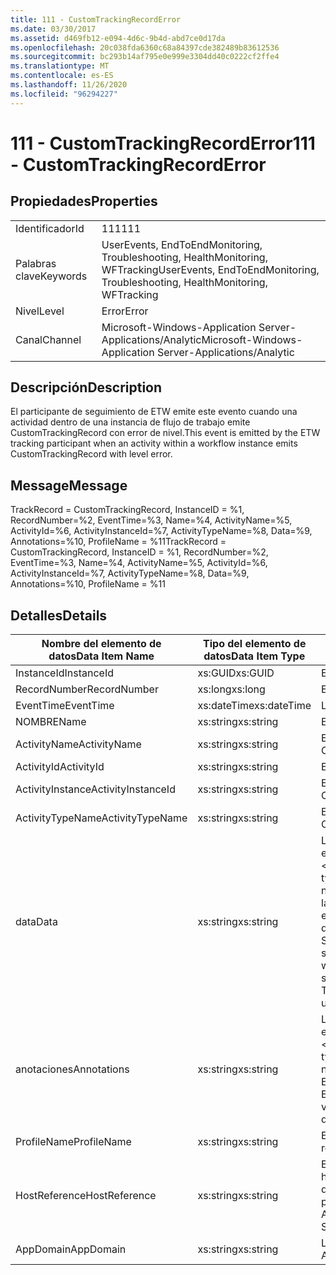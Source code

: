 ```yaml
---
title: 111 - CustomTrackingRecordError
ms.date: 03/30/2017
ms.assetid: d469fb12-e094-4d6c-9b4d-abd7ce0d17da
ms.openlocfilehash: 20c038fda6360c68a84397cde382489b83612536
ms.sourcegitcommit: bc293b14af795e0e999e3304dd40c0222cf2ffe4
ms.translationtype: MT
ms.contentlocale: es-ES
ms.lasthandoff: 11/26/2020
ms.locfileid: "96294227"
---
```

# <a name="111---customtrackingrecorderror"></a><span data-ttu-id="b81a4-102">111 - CustomTrackingRecordError</span><span class="sxs-lookup"><span data-stu-id="b81a4-102">111 - CustomTrackingRecordError</span></span>

## <a name="properties"></a><span data-ttu-id="b81a4-103">Propiedades</span><span class="sxs-lookup"><span data-stu-id="b81a4-103">Properties</span></span>  
  
|||  
|-|-|  
|<span data-ttu-id="b81a4-104">Identificador</span><span class="sxs-lookup"><span data-stu-id="b81a4-104">Id</span></span>|<span data-ttu-id="b81a4-105">111</span><span class="sxs-lookup"><span data-stu-id="b81a4-105">111</span></span>|  
|<span data-ttu-id="b81a4-106">Palabras clave</span><span class="sxs-lookup"><span data-stu-id="b81a4-106">Keywords</span></span>|<span data-ttu-id="b81a4-107">UserEvents, EndToEndMonitoring, Troubleshooting, HealthMonitoring, WFTracking</span><span class="sxs-lookup"><span data-stu-id="b81a4-107">UserEvents, EndToEndMonitoring, Troubleshooting, HealthMonitoring, WFTracking</span></span>|  
|<span data-ttu-id="b81a4-108">Nivel</span><span class="sxs-lookup"><span data-stu-id="b81a4-108">Level</span></span>|<span data-ttu-id="b81a4-109">Error</span><span class="sxs-lookup"><span data-stu-id="b81a4-109">Error</span></span>|  
|<span data-ttu-id="b81a4-110">Canal</span><span class="sxs-lookup"><span data-stu-id="b81a4-110">Channel</span></span>|<span data-ttu-id="b81a4-111">Microsoft-Windows-Application Server-Applications/Analytic</span><span class="sxs-lookup"><span data-stu-id="b81a4-111">Microsoft-Windows-Application Server-Applications/Analytic</span></span>|  
  
## <a name="description"></a><span data-ttu-id="b81a4-112">Descripción</span><span class="sxs-lookup"><span data-stu-id="b81a4-112">Description</span></span>  

 <span data-ttu-id="b81a4-113">El participante de seguimiento de ETW emite este evento cuando una actividad dentro de una instancia de flujo de trabajo emite CustomTrackingRecord con error de nivel.</span><span class="sxs-lookup"><span data-stu-id="b81a4-113">This event is emitted by the ETW tracking participant when an activity within a workflow instance emits CustomTrackingRecord with level error.</span></span>  
  
## <a name="message"></a><span data-ttu-id="b81a4-114">Message</span><span class="sxs-lookup"><span data-stu-id="b81a4-114">Message</span></span>  

 <span data-ttu-id="b81a4-115">TrackRecord = CustomTrackingRecord, InstanceID = %1, RecordNumber=%2, EventTime=%3, Name=%4, ActivityName=%5, ActivityId=%6, ActivityInstanceId=%7, ActivityTypeName=%8, Data=%9, Annotations=%10, ProfileName = %11</span><span class="sxs-lookup"><span data-stu-id="b81a4-115">TrackRecord = CustomTrackingRecord, InstanceID = %1, RecordNumber=%2, EventTime=%3, Name=%4, ActivityName=%5, ActivityId=%6, ActivityInstanceId=%7, ActivityTypeName=%8, Data=%9, Annotations=%10, ProfileName = %11</span></span>  
  
## <a name="details"></a><span data-ttu-id="b81a4-116">Detalles</span><span class="sxs-lookup"><span data-stu-id="b81a4-116">Details</span></span>  
  
|<span data-ttu-id="b81a4-117">Nombre del elemento de datos</span><span class="sxs-lookup"><span data-stu-id="b81a4-117">Data Item Name</span></span>|<span data-ttu-id="b81a4-118">Tipo del elemento de datos</span><span class="sxs-lookup"><span data-stu-id="b81a4-118">Data Item Type</span></span>|<span data-ttu-id="b81a4-119">Descripción</span><span class="sxs-lookup"><span data-stu-id="b81a4-119">Description</span></span>|  
|--------------------|--------------------|-----------------|  
|<span data-ttu-id="b81a4-120">InstanceId</span><span class="sxs-lookup"><span data-stu-id="b81a4-120">InstanceId</span></span>|<span data-ttu-id="b81a4-121">xs:GUID</span><span class="sxs-lookup"><span data-stu-id="b81a4-121">xs:GUID</span></span>|<span data-ttu-id="b81a4-122">El id. de instancia del flujo de trabajo.</span><span class="sxs-lookup"><span data-stu-id="b81a4-122">The instance id for the workflow</span></span>|  
|<span data-ttu-id="b81a4-123">RecordNumber</span><span class="sxs-lookup"><span data-stu-id="b81a4-123">RecordNumber</span></span>|<span data-ttu-id="b81a4-124">xs:long</span><span class="sxs-lookup"><span data-stu-id="b81a4-124">xs:long</span></span>|<span data-ttu-id="b81a4-125">El número de secuencia del registro emitido.</span><span class="sxs-lookup"><span data-stu-id="b81a4-125">The sequence number of the emitted record</span></span>|  
|<span data-ttu-id="b81a4-126">EventTime</span><span class="sxs-lookup"><span data-stu-id="b81a4-126">EventTime</span></span>|<span data-ttu-id="b81a4-127">xs:dateTime</span><span class="sxs-lookup"><span data-stu-id="b81a4-127">xs:dateTime</span></span>|<span data-ttu-id="b81a4-128">La hora en UTC cuando se emitió el evento.</span><span class="sxs-lookup"><span data-stu-id="b81a4-128">The time in UTC when the event was emitted</span></span>|  
|<span data-ttu-id="b81a4-129">NOMBRE</span><span class="sxs-lookup"><span data-stu-id="b81a4-129">Name</span></span>|<span data-ttu-id="b81a4-130">xs:string</span><span class="sxs-lookup"><span data-stu-id="b81a4-130">xs:string</span></span>|<span data-ttu-id="b81a4-131">El nombre de la clase CustomTrackingRecord.</span><span class="sxs-lookup"><span data-stu-id="b81a4-131">The name of the CustomTrackingRecord</span></span>|  
|<span data-ttu-id="b81a4-132">ActivityName</span><span class="sxs-lookup"><span data-stu-id="b81a4-132">ActivityName</span></span>|<span data-ttu-id="b81a4-133">xs:string</span><span class="sxs-lookup"><span data-stu-id="b81a4-133">xs:string</span></span>|<span data-ttu-id="b81a4-134">El nombre de la actividad que emitió la clase CustomTrackingRecord.</span><span class="sxs-lookup"><span data-stu-id="b81a4-134">The name of the activity that emitted the CustomTrackingRecord</span></span>|  
|<span data-ttu-id="b81a4-135">ActivityId</span><span class="sxs-lookup"><span data-stu-id="b81a4-135">ActivityId</span></span>|<span data-ttu-id="b81a4-136">xs:string</span><span class="sxs-lookup"><span data-stu-id="b81a4-136">xs:string</span></span>|<span data-ttu-id="b81a4-137">El id. de la actividad que emitió la clase CustomTrackingRecord.</span><span class="sxs-lookup"><span data-stu-id="b81a4-137">The id of the activity that emitted the CustomTrackingRecord</span></span>|  
|<span data-ttu-id="b81a4-138">ActivityInstance</span><span class="sxs-lookup"><span data-stu-id="b81a4-138">ActivityInstanceId</span></span>|<span data-ttu-id="b81a4-139">xs:string</span><span class="sxs-lookup"><span data-stu-id="b81a4-139">xs:string</span></span>|<span data-ttu-id="b81a4-140">El id. de instancia de la actividad que emitió la clase CustomTrackingRecord.</span><span class="sxs-lookup"><span data-stu-id="b81a4-140">The instance id of the activity that emitted the CustomTrackingRecord</span></span>|  
|<span data-ttu-id="b81a4-141">ActivityTypeName</span><span class="sxs-lookup"><span data-stu-id="b81a4-141">ActivityTypeName</span></span>|<span data-ttu-id="b81a4-142">xs:string</span><span class="sxs-lookup"><span data-stu-id="b81a4-142">xs:string</span></span>|<span data-ttu-id="b81a4-143">El nombre de la actividad que emitió la clase CustomTrackingRecord.</span><span class="sxs-lookup"><span data-stu-id="b81a4-143">The name of the activity that emitted the CustomTrackingRecord</span></span>|  
|<span data-ttu-id="b81a4-144">data</span><span class="sxs-lookup"><span data-stu-id="b81a4-144">Data</span></span>|<span data-ttu-id="b81a4-145">xs:string</span><span class="sxs-lookup"><span data-stu-id="b81a4-145">xs:string</span></span>|<span data-ttu-id="b81a4-146">Los datos a los que se realizó el seguimiento con este evento.</span><span class="sxs-lookup"><span data-stu-id="b81a4-146">The data that was tracked with this event.</span></span>  <span data-ttu-id="b81a4-147">Los valores se almacenan en un elemento XML con el formato de valor de dataFormat \<items> \< item  name = "dataName" type="System.String"> \</item> \</items> .</span><span class="sxs-lookup"><span data-stu-id="b81a4-147">The values are stored in an xml element in the format \<items>\< item  name = "dataName" type="System.String">dataValue\</item>\</items>.</span></span>  <span data-ttu-id="b81a4-148">Si no se realiza el seguimiento de ningún dato, la cadena contiene \<items/> .</span><span class="sxs-lookup"><span data-stu-id="b81a4-148">If no data was tracked then the string contains \<items/>.</span></span> <span data-ttu-id="b81a4-149">El tamaño del evento ETW está limitado por el tamaño de búfer de ETW o la carga útil máxima para un evento ETW.</span><span class="sxs-lookup"><span data-stu-id="b81a4-149">The ETW event size is limited by the ETW buffer size or the max payload for an ETW event.</span></span> <span data-ttu-id="b81a4-150">Si el tamaño del evento supera los límites de ETW, el evento se trunca quitando las anotaciones y reemplazando el valor de datos por \<items> ... \</items> .  Los tipos siguientes se almacenan como su valor devuelto por ToString (); String, Char, bool, int, Short, Long, uint, ushort, Ulong, System. single, Float, Double, System. GUID, System. DateTimeOffset, System. DateTime.</span><span class="sxs-lookup"><span data-stu-id="b81a4-150">If the size of the event exceeds the ETW limits, then the event is truncated by dropping the annotations and replacing the data value with \<items>...\</items>.  The following types are stored as their value as returned by ToString(); string,char,bool,int,short,long,uint,ushort,ulong,System.Single,float,double,System.Guid,System.DateTimeOffset,System.DateTime.</span></span>  <span data-ttu-id="b81a4-151">Todos los demás tipos se serializan con System.Runtime.Serialization.NetDataContractSerializer.</span><span class="sxs-lookup"><span data-stu-id="b81a4-151">All other types are serialized using System.Runtime.Serialization.NetDataContractSerializer.</span></span>|  
|<span data-ttu-id="b81a4-152">anotaciones</span><span class="sxs-lookup"><span data-stu-id="b81a4-152">Annotations</span></span>|<span data-ttu-id="b81a4-153">xs:string</span><span class="sxs-lookup"><span data-stu-id="b81a4-153">xs:string</span></span>|<span data-ttu-id="b81a4-154">Las anotaciones que se agregaron a este evento.</span><span class="sxs-lookup"><span data-stu-id="b81a4-154">The annotations that were added to this event.</span></span>  <span data-ttu-id="b81a4-155">Los valores se almacenan en un elemento XML con el formato \<items> \< item  name = "annotationName" type="System.String"> annotationValue \</item> \</items> .</span><span class="sxs-lookup"><span data-stu-id="b81a4-155">The values are stored in an xml element in the format \<items>\< item  name = "annotationName" type="System.String">annotationValue\</item>\</items>.</span></span>  <span data-ttu-id="b81a4-156">Si no se especifica ninguna anotación, la cadena contendrá \<items/> .</span><span class="sxs-lookup"><span data-stu-id="b81a4-156">If no annotations are specified then the string contains \<items/>.</span></span> <span data-ttu-id="b81a4-157">El tamaño del evento ETW está limitado por el tamaño de búfer de ETW o la carga útil máxima para un evento ETW.</span><span class="sxs-lookup"><span data-stu-id="b81a4-157">The ETW event size is limited by the ETW buffer size or the max payload for an ETW event.</span></span> <span data-ttu-id="b81a4-158">Si el tamaño del evento supera los límites de ETW, el evento se trunca quitando las anotaciones y reemplazando el valor de anotación por \<items> ... \</items> .</span><span class="sxs-lookup"><span data-stu-id="b81a4-158">If the size of the event exceeds the ETW limits, then the event is truncated by dropping the annotations and replacing the annotation value with \<items>...\</items>.</span></span>|  
|<span data-ttu-id="b81a4-159">ProfileName</span><span class="sxs-lookup"><span data-stu-id="b81a4-159">ProfileName</span></span>|<span data-ttu-id="b81a4-160">xs:string</span><span class="sxs-lookup"><span data-stu-id="b81a4-160">xs:string</span></span>|<span data-ttu-id="b81a4-161">El nombre o el perfil de seguimiento que dio como resultado que se emitiera este evento.</span><span class="sxs-lookup"><span data-stu-id="b81a4-161">The name or the tracking profile that resulted in this event being emitted</span></span>|  
|<span data-ttu-id="b81a4-162">HostReference</span><span class="sxs-lookup"><span data-stu-id="b81a4-162">HostReference</span></span>|<span data-ttu-id="b81a4-163">xs:string</span><span class="sxs-lookup"><span data-stu-id="b81a4-163">xs:string</span></span>|<span data-ttu-id="b81a4-164">En el caso de los servicios hospedados en web, este campo identifica de manera única el servicio en la jerarquía web.</span><span class="sxs-lookup"><span data-stu-id="b81a4-164">For web hosted services, this field uniquely identifies the service in the web hierarchy.</span></span>  <span data-ttu-id="b81a4-165">Su formato se define como ' ruta de acceso virtual de la aplicación del nombre del sitio web&#124;ruta de acceso virtual del servicio&#124;ServiceName ' ejemplo: ' sitio web predeterminado/CalculatorApplication&#124;/CalculatorService.svc&#124;CalculatorService '</span><span class="sxs-lookup"><span data-stu-id="b81a4-165">Its format is defined as 'Web Site Name Application Virtual Path&#124;Service Virtual Path&#124;ServiceName' Example: 'Default Web Site/CalculatorApplication&#124;/CalculatorService.svc&#124;CalculatorService'</span></span>|  
|<span data-ttu-id="b81a4-166">AppDomain</span><span class="sxs-lookup"><span data-stu-id="b81a4-166">AppDomain</span></span>|<span data-ttu-id="b81a4-167">xs:string</span><span class="sxs-lookup"><span data-stu-id="b81a4-167">xs:string</span></span>|<span data-ttu-id="b81a4-168">La cadena devuelta por AppDomain.CurrentDomain.FriendlyName.</span><span class="sxs-lookup"><span data-stu-id="b81a4-168">The string returned by AppDomain.CurrentDomain.FriendlyName.</span></span>|
